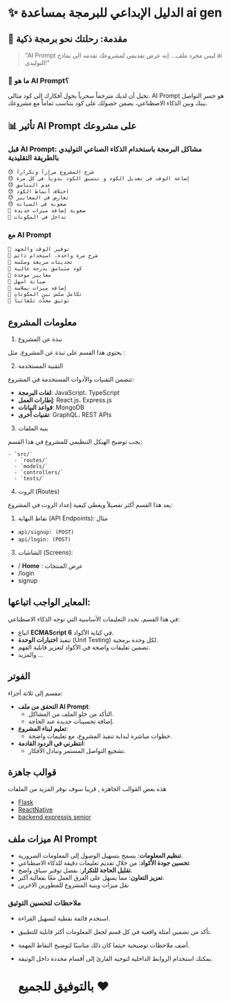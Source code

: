 # ✨ الدليل الإبداعي للبرمجة بمساعدة ai gen

## 🌟 مقدمة: رحلتك نحو برمجة ذكية

> "AI Prompt ليس مجرد ملف... إنه عرض تقديمي لمشروعك تقدمه الى نماذج ai التوليدي!"

### 🎯 ما هو AI Prompt؟
تخيل أن لديك مترجماً سحرياً يحول أفكارك إلى كود مثالي. AI Prompt هو جسر التواصل بينك وبين الذكاء الاصطناعي، يضمن حصولك على كود يتناسب تماماً مع مشروعك.

## 📊 تأثير AI Prompt على مشروعك

### قبل AI Prompt:  مشاكل البرمجة باستخدام الذكاء الصناعي التوليدي بالطريقة التقليدية
```markdown
😓 شرح المشروع مراراً وتكراراً
😓 إضاعة الوقت في تعديل الكود و تنسيق الكود يدوياً في كل مرة
😓 عدم التناسق
😓 اختلاف أنماط الكود 
😓 تعارض في المعايير
😓 صعوبة في الصيانة
😤 صعوبة إضافة ميزات جديدة
😤 تداخل في المكونات 
```


### مع AI Prompt
```markdown
🚀 توفير الوقت والجهد 
🚀 شرح مرة واحدة، استخدام دائم 
🚀 تحديثات سريعة وسلسة 
💎 كود متناسق بدرجة عالية
💎 معايير موحدة
💎 صيانة اسهل
🌟 إضافة ميزات بسلاسة
🌟 تكامل سلس بين المكونات
🌟 توثيق محدّث تلقائياً
```

## معلومات المشروع
1. نبذة عن المشروع

يحتوي هذا القسم على نبذة عن المشروع، مثل :


2. التقنية المستخدمة

تتضمن التقنيات والأدوات المستخدمة في المشروع:
- **لغات البرمجة**: JavaScript، TypeScript
- **إطارات العمل**: React.js، Express.js
- **قواعد البيانات**: MongoDB
- **تقنيات أخرى**: GraphQL، REST APIs

3. بنية الملفات

يجب توضيح الهيكل التنظيمي للمشروع في هذا القسم:
```
- `src/` 
  - `routes/` 
  - `models/` 
  - `controllers/` 
  - `tests/` 
```

4. الروت (Routes)

يعد هذا القسم أكثر تفصيلاً ويغطي كيفية إعداد الروت في المشروع:

1. نقاط النهاية (API Endpoints): مثال
- `api/signup: (POST)`
- `api/login: (POST)`
3. الشاشات (Screens):
- /  **Home** : عرض المنتجات 
- /login 
- signup
 


## المعاير الواجب اتباعها:

في هذا القسم، نحدد التعليمات الأساسية التي توجه الذكاء الاصطناعي:
- اتباع **ECMAScript 6** في كتابة الأكواد.
- تنفيذ **اختبارات الوحدة** (Unit Testing) لكل وحدة برمجية.
- تضمين تعليقات واضحة في الأكواد لتعزيز قابلية الفهم.
- والمزيد ...

## الفوتر

مقسم إلى ثلاثة أجزاء:
- **التحقق من ملف AI Prompt**:
  - التأكد من خلو الملف من المشاكل.
  - إضافة تحسينات جديدة عند الحاجة.
- **تعليم لبناء المشروع**:
  - خطوات مباشرة لبداية تنفيذ المشروع، مع تعليمات واضحة.
- **انتظرني في الردود القادمة**:
  - تشجيع التواصل المستمر وتبادل الأفكار.
## قوالب جاهزة 
هذه بعض القوالب الجاهزة , قريبا سوف نوفر المزيد من الملفات
- [Flask](./example/Flask-start.md)
- [ReactNative](./example/ReactNative-app.md) 
- [backend expressjs senior](./example/backend-expressjs-senior.md) 
## ميزات ملف AI Prompt

- **تنظيم المعلومات**: يسمح بتسهيل الوصول إلى المعلومات الضرورية.
- **تحسين جودة الأكواد**: من خلال تقديم تعليمات دقيقة للذكاء الاصطناعي.
- **تقليل الحاجة للتكرار**: بفضل توفير سياق واضح.
- **تعزيز التعاون**: مما يسهل على الفرق العمل معًا بفعالية أكبر.
- نقل ميزات وبنية المشروع للمطورين الاخرين

### ملاحظات لتحسين التوثيق

- استخدم قائمة نقطية لتسهيل القراءة.
- تأكد من تضمين أمثلة واقعية في كل قسم لجعل المعلومات أكثر قابلية للتطبيق.
- أضف ملاحظات توضيحية حيثما كان ذلك مناسبًا لتوضيح النقاط المهمة.
- يمكنك استخدام الروابط الداخلية لتوجيه القارئ إلى أقسام محددة داخل الوثيقة.

  # بالتوفيق للجميع ❤
